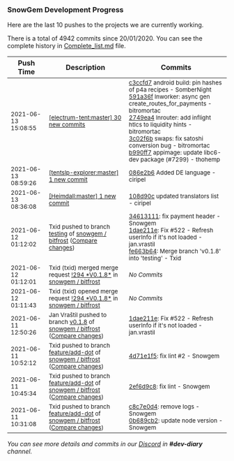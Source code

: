 
### SnowGem Development Progress

Here are the last 10 pushes to the projects we are currently working.

There is a total of 4942 commits since 20/01/2020. You can see the complete history in
 [Complete_list.md](Complete_list.md) file.

| Push Time | Description | Commits |
| --- | --- | --- |
| <sub>2021-06-13 15:08:55</sub> | <sub>[[electrum-tent:master] 30 new commits](https://github.com/ciripel/electrum-tent/compare/cad4e77853b1...fbd8c5f7b039)</sub> | <sub>[c3ccfd7](https://github.com/ciripel/electrum-tent/commit/c3ccfd7d19cb6bd8f6ee2dbe45d0d9d1d6cd0359) android build: pin hashes of p4a recipes - SomberNight<br>[591a36f](https://github.com/ciripel/electrum-tent/commit/591a36fb3b47b6d5b6a14fc09bf3760961abd1a9) lnworker: async gen create_routes_for_payments - bitromortac<br>[2749ea4](https://github.com/ciripel/electrum-tent/commit/2749ea4d495c704a861b34a3853975f281767ba2) lnrouter: add inflight htlcs to liquidity hints - bitromortac<br>[3c02f6b](https://github.com/ciripel/electrum-tent/commit/3c02f6b9221bb7b4f031374106d78a845e40a6f6) swaps: fix satoshi conversion bug - bitromortac<br>[b990ff7](https://github.com/ciripel/electrum-tent/commit/b990ff78a53de18b9de1eaa2cef4b7177c032a2f) appimage: update libc6-dev package (#7299) - thohemp</sub> |
| <sub>2021-06-13 08:59:26</sub> | <sub>[[tentslp-explorer:master] 1 new commit](https://github.com/TENTSLP/tentslp-explorer/commit/086e2b6645f0662921009c2a543e29961d6bc2bc)</sub> | <sub>[086e2b6](https://github.com/TENTSLP/tentslp-explorer/commit/086e2b6645f0662921009c2a543e29961d6bc2bc) Added DE language - ciripel</sub> |
| <sub>2021-06-13 08:36:08</sub> | <sub>[[Heimdall:master] 1 new commit](https://github.com/ciripel/Heimdall/commit/108d90ca198fead98f8cf6aeee00a7e680029308)</sub> | <sub>[108d90c](https://github.com/ciripel/Heimdall/commit/108d90ca198fead98f8cf6aeee00a7e680029308) updated translators list - ciripel</sub> |
| <sub>2021-06-12 01:12:02</sub> | <sub>Txid pushed to branch [testing](https://gitlab.com/snowgem/bitfrost/commits/testing) of [snowgem / bitfrost](https://gitlab.com/snowgem/bitfrost) ([Compare changes](https://gitlab.com/snowgem/bitfrost/compare/53c2686245b228a60fe347724f2fb62d0cfb567b...fe663b64553dca9ddc00d428fe61a3b6597d7a6e))</sub> | <sub>[34613111](https://gitlab.com/snowgem/bitfrost/-/commit/34613111eca1f25662745064b579b9cee8774caa): fix payment header - Snowgem<br>[1dae211e](https://gitlab.com/snowgem/bitfrost/-/commit/1dae211e9d98b532b2eb15385e60d524d40adf7c): Fix #522 - Refresh userInfo if it's not loaded - jan.vrastil<br>[fe663b64](https://gitlab.com/snowgem/bitfrost/-/commit/fe663b64553dca9ddc00d428fe61a3b6597d7a6e): Merge branch 'v0.1.8' into 'testing' - Txid</sub> |
| <sub>2021-06-12 01:12:01</sub> | <sub>Txid (txid) merged merge request [\!294 \*V0\.1\.8\*](https://gitlab.com/snowgem/bitfrost/-/merge_requests/294) in [snowgem / bitfrost](https://gitlab.com/snowgem/bitfrost)</sub> | <sub>_No Commits_</sub> |
| <sub>2021-06-12 01:11:43</sub> | <sub>Txid (txid) opened merge request [\!294 \*V0\.1\.8\*](https://gitlab.com/snowgem/bitfrost/-/merge_requests/294) in [snowgem / bitfrost](https://gitlab.com/snowgem/bitfrost)</sub> | <sub>_No Commits_</sub> |
| <sub>2021-06-11 12:50:26</sub> | <sub>Jan Vraštil pushed to branch [v0\.1\.8](https://gitlab.com/snowgem/bitfrost/commits/v0.1.8) of [snowgem / bitfrost](https://gitlab.com/snowgem/bitfrost) ([Compare changes](https://gitlab.com/snowgem/bitfrost/compare/34613111eca1f25662745064b579b9cee8774caa...1dae211e9d98b532b2eb15385e60d524d40adf7c))</sub> | <sub>[1dae211e](https://gitlab.com/snowgem/bitfrost/-/commit/1dae211e9d98b532b2eb15385e60d524d40adf7c): Fix #522 - Refresh userInfo if it's not loaded - jan.vrastil</sub> |
| <sub>2021-06-11 10:52:12</sub> | <sub>Txid pushed to branch [feature/add\-dot](https://gitlab.com/snowgem/bitfrost/commits/feature/add-dot) of [snowgem / bitfrost](https://gitlab.com/snowgem/bitfrost) ([Compare changes](https://gitlab.com/snowgem/bitfrost/compare/2ef6d9c882120d964c16071e8a9a6a0099257ab4...4d71e1f523dac97b1b503dae64e39c69fa5cd355))</sub> | <sub>[4d71e1f5](https://gitlab.com/snowgem/bitfrost/-/commit/4d71e1f523dac97b1b503dae64e39c69fa5cd355): fix lint #2 - Snowgem</sub> |
| <sub>2021-06-11 10:45:34</sub> | <sub>Txid pushed to branch [feature/add\-dot](https://gitlab.com/snowgem/bitfrost/commits/feature/add-dot) of [snowgem / bitfrost](https://gitlab.com/snowgem/bitfrost) ([Compare changes](https://gitlab.com/snowgem/bitfrost/compare/0b689cb2175504f89ce34af6f27d581a098acb1e...2ef6d9c882120d964c16071e8a9a6a0099257ab4))</sub> | <sub>[2ef6d9c8](https://gitlab.com/snowgem/bitfrost/-/commit/2ef6d9c882120d964c16071e8a9a6a0099257ab4): fix lint - Snowgem</sub> |
| <sub>2021-06-11 10:31:08</sub> | <sub>Txid pushed to branch [feature/add\-dot](https://gitlab.com/snowgem/bitfrost/commits/feature/add-dot) of [snowgem / bitfrost](https://gitlab.com/snowgem/bitfrost) ([Compare changes](https://gitlab.com/snowgem/bitfrost/compare/45c5e12888799ebbbd7d07b8db546f8f88a714cc...0b689cb2175504f89ce34af6f27d581a098acb1e))</sub> | <sub>[c8c7e0d4](https://gitlab.com/snowgem/bitfrost/-/commit/c8c7e0d4af65673ea0a8c13b8db8eb2ce554b082): remove logs - Snowgem<br>[0b689cb2](https://gitlab.com/snowgem/bitfrost/-/commit/0b689cb2175504f89ce34af6f27d581a098acb1e): update node version - Snowgem</sub> |

_You can see more details and commits in our [Discord](https://discord.gg/zumGnbg) in **#dev-diary** channel._
